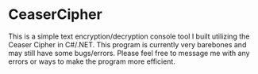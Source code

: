 # CeaserCipher

This is a simple text encryption/decryption console tool I built utilizing the Ceaser Cipher in C#/.NET.
This program is currently very barebones and may still have some bugs/errors. Please feel free to message me with any errors or 
ways to make the program more efficient.
